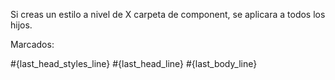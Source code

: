 Si creas un estilo a nivel de X carpeta de component, se aplicara a todos los hijos.

Marcados:

#{last_head_styles_line}
#{last_head_line}
#{last_body_line}
